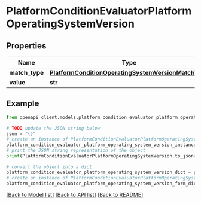 # PlatformConditionEvaluatorPlatformOperatingSystemVersion


## Properties

Name | Type | Description | Notes
------------ | ------------- | ------------- | -------------
**match_type** | [**PlatformConditionOperatingSystemVersionMatchType**](PlatformConditionOperatingSystemVersionMatchType.md) |  | [optional] 
**value** | **str** |  | [optional] 

## Example

```python
from openapi_client.models.platform_condition_evaluator_platform_operating_system_version import PlatformConditionEvaluatorPlatformOperatingSystemVersion

# TODO update the JSON string below
json = "{}"
# create an instance of PlatformConditionEvaluatorPlatformOperatingSystemVersion from a JSON string
platform_condition_evaluator_platform_operating_system_version_instance = PlatformConditionEvaluatorPlatformOperatingSystemVersion.from_json(json)
# print the JSON string representation of the object
print(PlatformConditionEvaluatorPlatformOperatingSystemVersion.to_json())

# convert the object into a dict
platform_condition_evaluator_platform_operating_system_version_dict = platform_condition_evaluator_platform_operating_system_version_instance.to_dict()
# create an instance of PlatformConditionEvaluatorPlatformOperatingSystemVersion from a dict
platform_condition_evaluator_platform_operating_system_version_form_dict = platform_condition_evaluator_platform_operating_system_version.from_dict(platform_condition_evaluator_platform_operating_system_version_dict)
```
[[Back to Model list]](../README.md#documentation-for-models) [[Back to API list]](../README.md#documentation-for-api-endpoints) [[Back to README]](../README.md)


